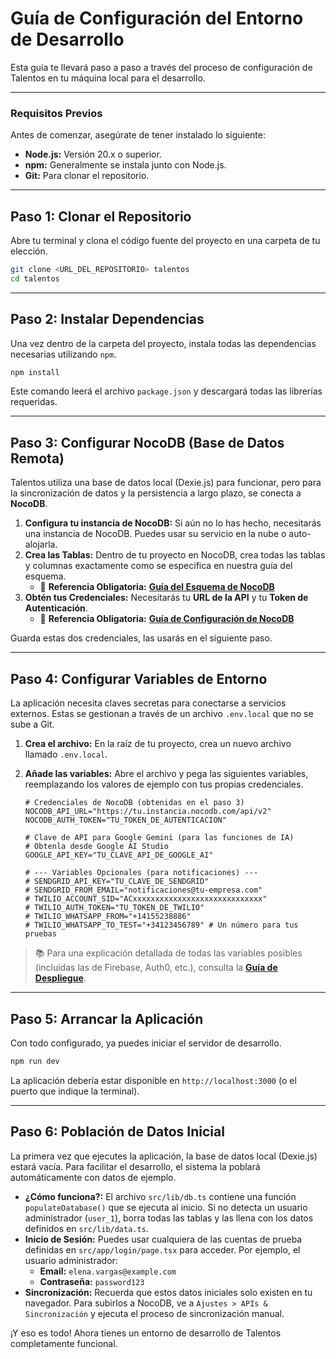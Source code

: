 
# Guía de Configuración del Entorno de Desarrollo

Esta guía te llevará paso a paso a través del proceso de configuración de Talentos en tu máquina local para el desarrollo.

---

### Requisitos Previos

Antes de comenzar, asegúrate de tener instalado lo siguiente:
-   **Node.js:** Versión 20.x o superior.
-   **npm:** Generalmente se instala junto con Node.js.
-   **Git:** Para clonar el repositorio.

---

## Paso 1: Clonar el Repositorio

Abre tu terminal y clona el código fuente del proyecto en una carpeta de tu elección.

```bash
git clone <URL_DEL_REPOSITORIO> talentos
cd talentos
```

---

## Paso 2: Instalar Dependencias

Una vez dentro de la carpeta del proyecto, instala todas las dependencias necesarias utilizando `npm`.

```bash
npm install
```
Este comando leerá el archivo `package.json` y descargará todas las librerías requeridas.

---

## Paso 3: Configurar NocoDB (Base de Datos Remota)

Talentos utiliza una base de datos local (Dexie.js) para funcionar, pero para la sincronización de datos y la persistencia a largo plazo, se conecta a **NocoDB**.

1.  **Configura tu instancia de NocoDB:** Si aún no lo has hecho, necesitarás una instancia de NocoDB. Puedes usar su servicio en la nube o auto-alojarla.
2.  **Crea las Tablas:** Dentro de tu proyecto en NocoDB, crea todas las tablas y columnas exactamente como se especifica en nuestra guía del esquema.
    -   🔗 **Referencia Obligatoria:** [**Guía del Esquema de NocoDB**](./nocodb_schema.md)
3.  **Obtén tus Credenciales:** Necesitarás tu **URL de la API** y tu **Token de Autenticación**.
    -   🔗 **Referencia Obligatoria:** [**Guía de Configuración de NocoDB**](./nocodb_setup.md)

Guarda estas dos credenciales, las usarás en el siguiente paso.

---

## Paso 4: Configurar Variables de Entorno

La aplicación necesita claves secretas para conectarse a servicios externos. Estas se gestionan a través de un archivo `.env.local` que no se sube a Git.

1.  **Crea el archivo:** En la raíz de tu proyecto, crea un nuevo archivo llamado `.env.local`.

2.  **Añade las variables:** Abre el archivo y pega las siguientes variables, reemplazando los valores de ejemplo con tus propias credenciales.

    ```env
    # Credenciales de NocoDB (obtenidas en el paso 3)
    NOCODB_API_URL="https://tu.instancia.nocodb.com/api/v2"
    NOCODB_AUTH_TOKEN="TU_TOKEN_DE_AUTENTICACION"

    # Clave de API para Google Gemini (para las funciones de IA)
    # Obtenla desde Google AI Studio
    GOOGLE_API_KEY="TU_CLAVE_API_DE_GOOGLE_AI"

    # --- Variables Opcionales (para notificaciones) ---
    # SENDGRID_API_KEY="TU_CLAVE_DE_SENDGRID"
    # SENDGRID_FROM_EMAIL="notificaciones@tu-empresa.com"
    # TWILIO_ACCOUNT_SID="ACxxxxxxxxxxxxxxxxxxxxxxxxxxxxx"
    # TWILIO_AUTH_TOKEN="TU_TOKEN_DE_TWILIO"
    # TWILIO_WHATSAPP_FROM="+14155238886"
    # TWILIO_WHATSAPP_TO_TEST="+34123456789" # Un número para tus pruebas
    ```

> 📚 Para una explicación detallada de todas las variables posibles (incluidas las de Firebase, Auth0, etc.), consulta la [**Guía de Despliegue**](./DEPLOYMENT.md).

---

## Paso 5: Arrancar la Aplicación

Con todo configurado, ya puedes iniciar el servidor de desarrollo.

```bash
npm run dev
```

La aplicación debería estar disponible en `http://localhost:3000` (o el puerto que indique la terminal).

---

## Paso 6: Población de Datos Inicial

La primera vez que ejecutes la aplicación, la base de datos local (Dexie.js) estará vacía. Para facilitar el desarrollo, el sistema la poblará automáticamente con datos de ejemplo.

-   **¿Cómo funciona?:** El archivo `src/lib/db.ts` contiene una función `populateDatabase()` que se ejecuta al inicio. Si no detecta un usuario administrador (`user_1`), borra todas las tablas y las llena con los datos definidos en `src/lib/data.ts`.
-   **Inicio de Sesión:** Puedes usar cualquiera de las cuentas de prueba definidas en `src/app/login/page.tsx` para acceder. Por ejemplo, el usuario administrador:
    -   **Email:** `elena.vargas@example.com`
    -   **Contraseña:** `password123`
-   **Sincronización:** Recuerda que estos datos iniciales solo existen en tu navegador. Para subirlos a NocoDB, ve a `Ajustes > APIs & Sincronización` y ejecuta el proceso de sincronización manual.

¡Y eso es todo! Ahora tienes un entorno de desarrollo de Talentos completamente funcional.
